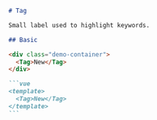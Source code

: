 ````markdown
# Tag

Small label used to highlight keywords.

## Basic

<div class="demo-container">
  <Tag>New</Tag>
</div>

```vue
<template>
  <Tag>New</Tag>
</template>
```
````
